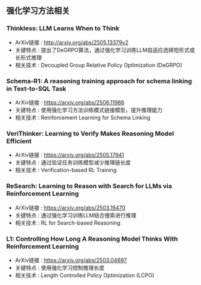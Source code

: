 ## 强化学习方法相关

### Thinkless: LLM Learns When to Think
- ArXiv链接 : http://arxiv.org/abs/2505.13379v2
- 关键特点 : 提出了DeGRPO算法，通过强化学习训练LLM自适应选择短形式或长形式推理
- 相关技术 : Decoupled Group Relative Policy Optimization (DeGRPO)

### Schema-R1: A reasoning training approach for schema linking in Text-to-SQL Task
- ArXiv链接 : https://arxiv.org/abs/2506.11986
- 关键特点 : 使用强化学习方法训练模式链接模型，提升推理能力
- 相关技术 : Reinforcement Learning for Schema Linking

### VeriThinker: Learning to Verify Makes Reasoning Model Efficient
- ArXiv链接 : https://arxiv.org/abs/2505.17941
- 关键特点 : 通过验证任务训练模型减少推理链长度
- 相关技术 : Verification-based RL Training

### ReSearch: Learning to Reason with Search for LLMs via Reinforcement Learning
- ArXiv链接 : https://arxiv.org/abs/2503.19470
- 关键特点 : 通过强化学习训练LLM结合搜索进行推理
- 相关技术 : RL for Search-based Reasoning

### L1: Controlling How Long A Reasoning Model Thinks With Reinforcement Learning
- ArXiv链接 : https://arxiv.org/abs/2503.04697
- 关键特点 : 使用强化学习控制推理长度
- 相关技术 : Length Controlled Policy Optimization (LCPO)
